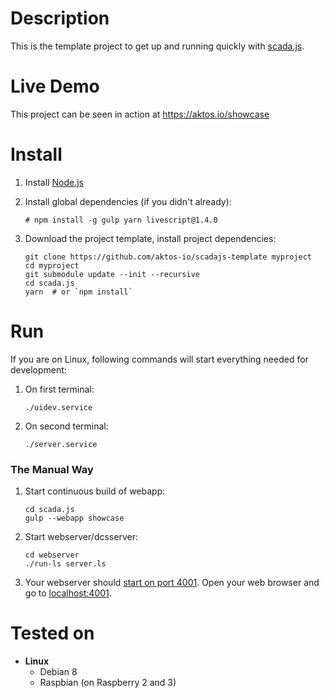 # Description 

This is the template project to get up and running quickly with [scada.js](https://github.com/aktos-io/scada.js). 

# Live Demo 

This project can be seen in action at https://aktos.io/showcase

# Install

1. Install [Node.js](https://nodejs.org/en/download/)

2. Install global dependencies (if you didn't already): 

       # npm install -g gulp yarn livescript@1.4.0

3. Download the project template, install project dependencies: 

       git clone https://github.com/aktos-io/scadajs-template myproject
       cd myproject 
       git submodule update --init --recursive
       cd scada.js
       yarn  # or `npm install`
    
# Run 

If you are on Linux, following commands will start everything needed for development: 

1. On first terminal: 

       ./uidev.service

2. On second terminal: 

       ./server.service 

### The Manual Way 

1. Start continuous build of webapp: 
 
       cd scada.js
       gulp --webapp showcase 
       
2. Start webserver/dcsserver: 
  
       cd webserver
       ./run-ls server.ls 
       
3. Your webserver should [start on port 4001](./webserver/configuration.ls). Open your web browser and go to [localhost:4001](http://localhost:4001). 

# Tested on

* **Linux**
    * Debian 8
    * Raspbian (on Raspberry 2 and 3)
    

